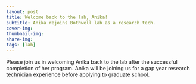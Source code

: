 ```yaml
---
layout: post
title: Welcome back to the lab, Anika!
subtitle: Anika rejoins Bothwell lab as a research tech.
cover-img: 
thumbnail-img: 
share-img: 
tags: [lab]
---
```


Please join us in welcoming Anika back to the lab after the successful completion of her program. Anika will be joining us for a gap year research technician experience before applying to graduate school. 

